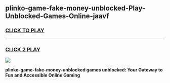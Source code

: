 
## plinko-game-fake-money-unblocked-Play-Unblocked-Games-Online-jaavf
<h3>
<a href="https://premium76.site?title=plinko-game-fake-money-unblocked&ref=25A">CLICK TO PLAY</a></h3>
<hr>

<h3>
<a href="https://premium76.site?title=plinko-game-fake-money-unblocked&ref=25A">CLICK 2 PLAY</a>
  
</h3>

<a href="https://premium76.site?title=plinko-game-fake-money-unblocked&ref=25A"><img src="https://clearcache.store/games.png"></a>


**plinko-game-fake-money-unblocked games unblocked: Your Gateway to Fun and Accessible Online Gaming**
